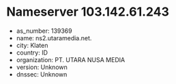 # Nameserver 103.142.61.243

* as_number: 139369
* name: ns2.utaramedia.net.
* city: Klaten
* country: ID
* organization: PT. UTARA NUSA MEDIA
* version: Unknown
* dnssec: Unknown
